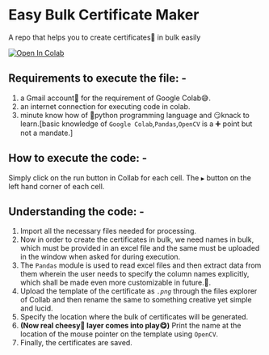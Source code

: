 # Easy Bulk Certificate Maker
A repo that helps you to create certificates📑 in bulk easily

[![Open In Colab](https://colab.research.google.com/assets/colab-badge.svg)](https://colab.research.google.com/gist/zameel7/1fc832872ca614d0bbc27b6ac4fd853e/autocertificate.ipynb)

## Requirements to execute the file: -
  1. a Gmail account💌 for the requirement of Google Colab😅.
  2. an internet connection for executing code in colab.
  3. minute know how of 🐍python programming language  and 😏knack to learn.[basic knowledge of ```Google Colab```,```Pandas```,```OpenCV``` is a ➕ point but not a mandate.]
  
## How to execute the code: -

Simply click on the run button in Collab for each cell. The ```▶``` button on the left hand corner of each cell.


## Understanding the code: -

1. Import all the necessary files needed for processing.
2. Now in order to create the certificates in bulk, we need names in bulk, which must be provided in an excel file and the same must be uploaded in the window when asked for during execution.
3. The ```Pandas``` module is used to read excel files and then extract data from them wherein the user needs to specify the column names explicitly, which shall be made even more customizable in future.🔮.
4. Upload the template of the certificate as *```.png```* through the files explorer of Collab and then rename the same to something creative yet simple and lucid.
5. Specify the location where the bulk of certificates will be generated.
6. **(Now real cheesy🧀 layer comes into play😋)** Print the name at the location of the mouse pointer on the template using ```OpenCV```.
7. Finally, the certificates are saved.
